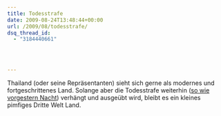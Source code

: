 ```yaml
---
title: Todesstrafe
date: 2009-08-24T13:48:44+00:00
url: /2009/08/todesstrafe/
dsq_thread_id:
  - "3184440661"




---
```

Thailand (oder seine Repräsentanten) sieht sich gerne als modernes und fortgeschrittenes Land. Solange aber die Todesstrafe weiterhin ([so wie vorgestern Nacht][1]) verhängt und ausgeübt wird, bleibt es ein kleines pimfiges Dritte Welt Land.

 [1]: http://www.thai-blogs.com/index.php/2009/08/24/two-prisoners-executed-in-thailand?blog=5
